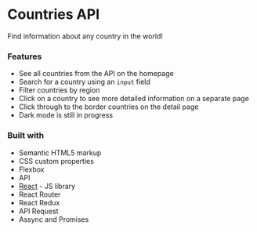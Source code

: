 # Countries API

 Find information about any country in the world!


### Features

- See all countries from the API on the homepage
- Search for a country using an `input` field
- Filter countries by region
- Click on a country to see more detailed information on a separate page
- Click through to the border countries on the detail page
- Dark mode is still in progress


### Built with

- Semantic HTML5 markup
- CSS custom properties
- Flexbox
- API 
- [React](https://reactjs.org/) - JS library
- React Router
- React Redux
- API Request
- Assync and Promises

